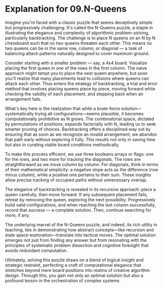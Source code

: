 # Explanation for 09.N-Queens

Imagine you're faced with a classic puzzle that seems deceptively simple but progressively challenging. It's called the N-Queens puzzle, a staple in illustrating the elegance and complexity of algorithmic problem-solving, particularly backtracking. The challenge is to place N queens on an N by N chessboard such that no two queens threaten each other. This means no two queens can be in the same row, column, or diagonal — a task of balancing attack patterns naturally designed to cover maximum ground.

Consider starting with a smaller problem — say, a 4x4 board. Visualize placing the first queen in one of the rows in the first column. The naive approach might tempt you to place the next queen anywhere, but soon you'll realize that many placements lead to collisions where queens can attack each other. Thus enters the strategy of backtracking, a trial and error method that involves placing queens piece by piece, moving forward while checking the validity of each placement, and stepping back when an arrangement fails.

What's key here is the realization that while a brute-force solution—systematically trying all configurations—seems plausible, it becomes computationally prohibitive as N grows. The combinatorial space, dictated by permutations of positions, expands factorially with N, leading us to seek smarter pruning of choices. Backtracking offers a disciplined way out by ensuring that as soon as we recognize an invalid arrangement, we abandon that path early without exploring it fully. This results not only in saving time but also in curating viable board conditions methodically.

To make this process efficient, we use three booleans arrays or flags: one for the rows, and two more for tracking the diagonals. The rows are straightforward as we move column by column. For diagonals, think in terms of their mathematical simplicity: a negative slope acts as the difference (row minus column), while a positive one pertains to their sum. These insights allow precise tracking of occupied paths without unnecessary overlap.

The elegance of backtracking is revealed in its recursive approach: place a queen carefully, then move forward. If any subsequent placement fails, retreat by removing the queen, exploring the next possibility. Progressively build valid configurations, and when reaching the last column successfully, record that success — a complete solution. Then, continue searching for more, if any.

The underlying marvel of the N-Queens puzzle, and indeed, its rich utility in teaching, lies in demonstrating how abstract concepts—like recursion and state space exploration—translate into tactical moves. The optimal solution emerges not just from finding any answer but from resonating with the principles of systematic problem dissection and cognitive foresight that avoids redundant computation.

Ultimately, solving this puzzle draws on a blend of logical insight and strategic restraint, perfecting a craft of computational elegance that stretches beyond mere board positions into realms of creative algorithm design. Through this, you gain not only an optimal solution but also a profound lesson in the orchestration of complex systems.